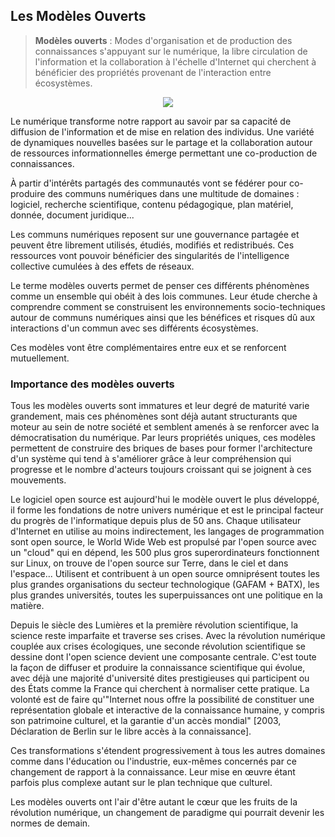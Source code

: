 ## Les Modèles Ouverts

> **Modèles ouverts** : Modes d'organisation et de production des connaissances s'appuyant sur le numérique, la libre circulation de l'information et la collaboration à l'échelle d'Internet qui cherchent à bénéficier des propriétés provenant de l'interaction entre écosystèmes.

<p align="center" width="100%">
    <img src="https://raw.githubusercontent.com/Open-Models/Brique/main/images/modele_ouverts.png">
</p>

Le numérique transforme notre rapport au savoir par sa capacité de diffusion de l'information et de mise en relation des individus. Une variété de dynamiques nouvelles basées sur le partage et la collaboration autour de ressources informationnelles émerge permettant une co-production de connaissances.

À partir d'intérêts partagés des communautés vont se fédérer pour co-produire des communs numériques dans une multitude de domaines : logiciel, recherche scientifique, contenu pédagogique, plan matériel, donnée, document juridique...

Les communs numériques reposent sur une gouvernance partagée et peuvent être librement utilisés, étudiés, modifiés et redistribués. Ces ressources vont pouvoir bénéficier des singularités de l'intelligence collective cumulées à des effets de réseaux.

Le terme modèles ouverts permet de penser ces différents phénomènes comme un ensemble qui obéit à des lois communes. Leur étude cherche à comprendre comment se construisent les environnements socio-techniques autour de communs numériques ainsi que les bénéfices et risques dû aux interactions d'un commun avec ses différents écosystèmes.

Ces modèles vont être complémentaires entre eux et se renforcent mutuellement.

### Importance des modèles ouverts

Tous les modèles ouverts sont immatures et leur degré de maturité varie grandement, mais ces phénomènes sont déjà autant structurants que moteur au sein de notre société et semblent amenés à se renforcer avec la démocratisation du numérique. Par leurs propriétés uniques, ces modèles permettent de construire des briques de bases pour former l'architecture d'un système qui tend à s'améliorer grâce à leur compréhension qui progresse et le nombre d'acteurs toujours croissant qui se joignent à ces mouvements.

Le logiciel open source est aujourd'hui le modèle ouvert le plus développé, il forme les fondations de notre univers numérique et est le principal facteur du progrès de l'informatique depuis plus de 50 ans. Chaque utilisateur d'Internet en utilise au moins indirectement, les langages de programmation sont open source, le World Wide Web est propulsé par l'open source avec un "cloud" qui en dépend, les 500 plus gros superordinateurs fonctionnent sur Linux, on trouve de l'open source sur Terre, dans le ciel et dans l'espace... Utilisent et contribuent à un open source omniprésent toutes les plus grandes organisations du secteur technologique (GAFAM + BATX), les plus grandes universités, toutes les superpuissances ont une politique en la matière.

Depuis le siècle des Lumières et la première révolution scientifique, la science reste imparfaite et traverse ses crises. Avec la révolution numérique couplée aux crises écologiques, une seconde révolution scientifique se dessine dont l'open science devient une composante centrale. C'est toute la façon de diffuser et produire la connaissance scientifique qui évolue, avec déjà une majorité d'université dites prestigieuses qui participent ou des États comme la France qui cherchent à normaliser cette pratique. La volonté est de faire qu'"Internet nous offre la possibilité de constituer une représentation globale et interactive de la connaissance humaine, y compris son patrimoine culturel, et la garantie d'un accès mondial" [2003, Déclaration de Berlin sur le libre accès à la connaissance].

Ces transformations s'étendent progressivement à tous les autres domaines comme dans l'éducation ou l'industrie, eux-mêmes concernés par ce changement de rapport à la connaissance. Leur mise en œuvre étant parfois plus complexe autant sur le plan technique que culturel.

Les modèles ouverts ont l'air d'être autant le cœur que les fruits de la révolution numérique, un changement de paradigme qui pourrait devenir les normes de demain.
